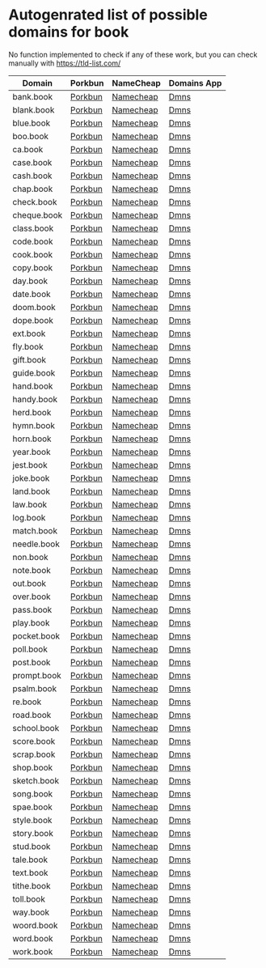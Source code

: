 # Autogenrated list of possible domains for book

No function implemented to check if any of these work, but you can check manually with https://tld-list.com/

| Domain | Porkbun | NameCheap | Domains App |
|---|---|---|---|
| bank.book | [Porkbun](https://porkbun.com/checkout/search?prb=e814663da1&tlds=&idnLanguage=&search=search&q=bank.book) | [Namecheap](https://www.namecheap.com/domains/registration/results/?domain=bank.book) | [Dmns](https://dmns.app/domains?q=bank.book) |
| blank.book | [Porkbun](https://porkbun.com/checkout/search?prb=e814663da1&tlds=&idnLanguage=&search=search&q=blank.book) | [Namecheap](https://www.namecheap.com/domains/registration/results/?domain=blank.book) | [Dmns](https://dmns.app/domains?q=blank.book) |
| blue.book | [Porkbun](https://porkbun.com/checkout/search?prb=e814663da1&tlds=&idnLanguage=&search=search&q=blue.book) | [Namecheap](https://www.namecheap.com/domains/registration/results/?domain=blue.book) | [Dmns](https://dmns.app/domains?q=blue.book) |
| boo.book | [Porkbun](https://porkbun.com/checkout/search?prb=e814663da1&tlds=&idnLanguage=&search=search&q=boo.book) | [Namecheap](https://www.namecheap.com/domains/registration/results/?domain=boo.book) | [Dmns](https://dmns.app/domains?q=boo.book) |
| ca.book | [Porkbun](https://porkbun.com/checkout/search?prb=e814663da1&tlds=&idnLanguage=&search=search&q=ca.book) | [Namecheap](https://www.namecheap.com/domains/registration/results/?domain=ca.book) | [Dmns](https://dmns.app/domains?q=ca.book) |
| case.book | [Porkbun](https://porkbun.com/checkout/search?prb=e814663da1&tlds=&idnLanguage=&search=search&q=case.book) | [Namecheap](https://www.namecheap.com/domains/registration/results/?domain=case.book) | [Dmns](https://dmns.app/domains?q=case.book) |
| cash.book | [Porkbun](https://porkbun.com/checkout/search?prb=e814663da1&tlds=&idnLanguage=&search=search&q=cash.book) | [Namecheap](https://www.namecheap.com/domains/registration/results/?domain=cash.book) | [Dmns](https://dmns.app/domains?q=cash.book) |
| chap.book | [Porkbun](https://porkbun.com/checkout/search?prb=e814663da1&tlds=&idnLanguage=&search=search&q=chap.book) | [Namecheap](https://www.namecheap.com/domains/registration/results/?domain=chap.book) | [Dmns](https://dmns.app/domains?q=chap.book) |
| check.book | [Porkbun](https://porkbun.com/checkout/search?prb=e814663da1&tlds=&idnLanguage=&search=search&q=check.book) | [Namecheap](https://www.namecheap.com/domains/registration/results/?domain=check.book) | [Dmns](https://dmns.app/domains?q=check.book) |
| cheque.book | [Porkbun](https://porkbun.com/checkout/search?prb=e814663da1&tlds=&idnLanguage=&search=search&q=cheque.book) | [Namecheap](https://www.namecheap.com/domains/registration/results/?domain=cheque.book) | [Dmns](https://dmns.app/domains?q=cheque.book) |
| class.book | [Porkbun](https://porkbun.com/checkout/search?prb=e814663da1&tlds=&idnLanguage=&search=search&q=class.book) | [Namecheap](https://www.namecheap.com/domains/registration/results/?domain=class.book) | [Dmns](https://dmns.app/domains?q=class.book) |
| code.book | [Porkbun](https://porkbun.com/checkout/search?prb=e814663da1&tlds=&idnLanguage=&search=search&q=code.book) | [Namecheap](https://www.namecheap.com/domains/registration/results/?domain=code.book) | [Dmns](https://dmns.app/domains?q=code.book) |
| cook.book | [Porkbun](https://porkbun.com/checkout/search?prb=e814663da1&tlds=&idnLanguage=&search=search&q=cook.book) | [Namecheap](https://www.namecheap.com/domains/registration/results/?domain=cook.book) | [Dmns](https://dmns.app/domains?q=cook.book) |
| copy.book | [Porkbun](https://porkbun.com/checkout/search?prb=e814663da1&tlds=&idnLanguage=&search=search&q=copy.book) | [Namecheap](https://www.namecheap.com/domains/registration/results/?domain=copy.book) | [Dmns](https://dmns.app/domains?q=copy.book) |
| day.book | [Porkbun](https://porkbun.com/checkout/search?prb=e814663da1&tlds=&idnLanguage=&search=search&q=day.book) | [Namecheap](https://www.namecheap.com/domains/registration/results/?domain=day.book) | [Dmns](https://dmns.app/domains?q=day.book) |
| date.book | [Porkbun](https://porkbun.com/checkout/search?prb=e814663da1&tlds=&idnLanguage=&search=search&q=date.book) | [Namecheap](https://www.namecheap.com/domains/registration/results/?domain=date.book) | [Dmns](https://dmns.app/domains?q=date.book) |
| doom.book | [Porkbun](https://porkbun.com/checkout/search?prb=e814663da1&tlds=&idnLanguage=&search=search&q=doom.book) | [Namecheap](https://www.namecheap.com/domains/registration/results/?domain=doom.book) | [Dmns](https://dmns.app/domains?q=doom.book) |
| dope.book | [Porkbun](https://porkbun.com/checkout/search?prb=e814663da1&tlds=&idnLanguage=&search=search&q=dope.book) | [Namecheap](https://www.namecheap.com/domains/registration/results/?domain=dope.book) | [Dmns](https://dmns.app/domains?q=dope.book) |
| ext.book | [Porkbun](https://porkbun.com/checkout/search?prb=e814663da1&tlds=&idnLanguage=&search=search&q=ext.book) | [Namecheap](https://www.namecheap.com/domains/registration/results/?domain=ext.book) | [Dmns](https://dmns.app/domains?q=ext.book) |
| fly.book | [Porkbun](https://porkbun.com/checkout/search?prb=e814663da1&tlds=&idnLanguage=&search=search&q=fly.book) | [Namecheap](https://www.namecheap.com/domains/registration/results/?domain=fly.book) | [Dmns](https://dmns.app/domains?q=fly.book) |
| gift.book | [Porkbun](https://porkbun.com/checkout/search?prb=e814663da1&tlds=&idnLanguage=&search=search&q=gift.book) | [Namecheap](https://www.namecheap.com/domains/registration/results/?domain=gift.book) | [Dmns](https://dmns.app/domains?q=gift.book) |
| guide.book | [Porkbun](https://porkbun.com/checkout/search?prb=e814663da1&tlds=&idnLanguage=&search=search&q=guide.book) | [Namecheap](https://www.namecheap.com/domains/registration/results/?domain=guide.book) | [Dmns](https://dmns.app/domains?q=guide.book) |
| hand.book | [Porkbun](https://porkbun.com/checkout/search?prb=e814663da1&tlds=&idnLanguage=&search=search&q=hand.book) | [Namecheap](https://www.namecheap.com/domains/registration/results/?domain=hand.book) | [Dmns](https://dmns.app/domains?q=hand.book) |
| handy.book | [Porkbun](https://porkbun.com/checkout/search?prb=e814663da1&tlds=&idnLanguage=&search=search&q=handy.book) | [Namecheap](https://www.namecheap.com/domains/registration/results/?domain=handy.book) | [Dmns](https://dmns.app/domains?q=handy.book) |
| herd.book | [Porkbun](https://porkbun.com/checkout/search?prb=e814663da1&tlds=&idnLanguage=&search=search&q=herd.book) | [Namecheap](https://www.namecheap.com/domains/registration/results/?domain=herd.book) | [Dmns](https://dmns.app/domains?q=herd.book) |
| hymn.book | [Porkbun](https://porkbun.com/checkout/search?prb=e814663da1&tlds=&idnLanguage=&search=search&q=hymn.book) | [Namecheap](https://www.namecheap.com/domains/registration/results/?domain=hymn.book) | [Dmns](https://dmns.app/domains?q=hymn.book) |
| horn.book | [Porkbun](https://porkbun.com/checkout/search?prb=e814663da1&tlds=&idnLanguage=&search=search&q=horn.book) | [Namecheap](https://www.namecheap.com/domains/registration/results/?domain=horn.book) | [Dmns](https://dmns.app/domains?q=horn.book) |
| year.book | [Porkbun](https://porkbun.com/checkout/search?prb=e814663da1&tlds=&idnLanguage=&search=search&q=year.book) | [Namecheap](https://www.namecheap.com/domains/registration/results/?domain=year.book) | [Dmns](https://dmns.app/domains?q=year.book) |
| jest.book | [Porkbun](https://porkbun.com/checkout/search?prb=e814663da1&tlds=&idnLanguage=&search=search&q=jest.book) | [Namecheap](https://www.namecheap.com/domains/registration/results/?domain=jest.book) | [Dmns](https://dmns.app/domains?q=jest.book) |
| joke.book | [Porkbun](https://porkbun.com/checkout/search?prb=e814663da1&tlds=&idnLanguage=&search=search&q=joke.book) | [Namecheap](https://www.namecheap.com/domains/registration/results/?domain=joke.book) | [Dmns](https://dmns.app/domains?q=joke.book) |
| land.book | [Porkbun](https://porkbun.com/checkout/search?prb=e814663da1&tlds=&idnLanguage=&search=search&q=land.book) | [Namecheap](https://www.namecheap.com/domains/registration/results/?domain=land.book) | [Dmns](https://dmns.app/domains?q=land.book) |
| law.book | [Porkbun](https://porkbun.com/checkout/search?prb=e814663da1&tlds=&idnLanguage=&search=search&q=law.book) | [Namecheap](https://www.namecheap.com/domains/registration/results/?domain=law.book) | [Dmns](https://dmns.app/domains?q=law.book) |
| log.book | [Porkbun](https://porkbun.com/checkout/search?prb=e814663da1&tlds=&idnLanguage=&search=search&q=log.book) | [Namecheap](https://www.namecheap.com/domains/registration/results/?domain=log.book) | [Dmns](https://dmns.app/domains?q=log.book) |
| match.book | [Porkbun](https://porkbun.com/checkout/search?prb=e814663da1&tlds=&idnLanguage=&search=search&q=match.book) | [Namecheap](https://www.namecheap.com/domains/registration/results/?domain=match.book) | [Dmns](https://dmns.app/domains?q=match.book) |
| needle.book | [Porkbun](https://porkbun.com/checkout/search?prb=e814663da1&tlds=&idnLanguage=&search=search&q=needle.book) | [Namecheap](https://www.namecheap.com/domains/registration/results/?domain=needle.book) | [Dmns](https://dmns.app/domains?q=needle.book) |
| non.book | [Porkbun](https://porkbun.com/checkout/search?prb=e814663da1&tlds=&idnLanguage=&search=search&q=non.book) | [Namecheap](https://www.namecheap.com/domains/registration/results/?domain=non.book) | [Dmns](https://dmns.app/domains?q=non.book) |
| note.book | [Porkbun](https://porkbun.com/checkout/search?prb=e814663da1&tlds=&idnLanguage=&search=search&q=note.book) | [Namecheap](https://www.namecheap.com/domains/registration/results/?domain=note.book) | [Dmns](https://dmns.app/domains?q=note.book) |
| out.book | [Porkbun](https://porkbun.com/checkout/search?prb=e814663da1&tlds=&idnLanguage=&search=search&q=out.book) | [Namecheap](https://www.namecheap.com/domains/registration/results/?domain=out.book) | [Dmns](https://dmns.app/domains?q=out.book) |
| over.book | [Porkbun](https://porkbun.com/checkout/search?prb=e814663da1&tlds=&idnLanguage=&search=search&q=over.book) | [Namecheap](https://www.namecheap.com/domains/registration/results/?domain=over.book) | [Dmns](https://dmns.app/domains?q=over.book) |
| pass.book | [Porkbun](https://porkbun.com/checkout/search?prb=e814663da1&tlds=&idnLanguage=&search=search&q=pass.book) | [Namecheap](https://www.namecheap.com/domains/registration/results/?domain=pass.book) | [Dmns](https://dmns.app/domains?q=pass.book) |
| play.book | [Porkbun](https://porkbun.com/checkout/search?prb=e814663da1&tlds=&idnLanguage=&search=search&q=play.book) | [Namecheap](https://www.namecheap.com/domains/registration/results/?domain=play.book) | [Dmns](https://dmns.app/domains?q=play.book) |
| pocket.book | [Porkbun](https://porkbun.com/checkout/search?prb=e814663da1&tlds=&idnLanguage=&search=search&q=pocket.book) | [Namecheap](https://www.namecheap.com/domains/registration/results/?domain=pocket.book) | [Dmns](https://dmns.app/domains?q=pocket.book) |
| poll.book | [Porkbun](https://porkbun.com/checkout/search?prb=e814663da1&tlds=&idnLanguage=&search=search&q=poll.book) | [Namecheap](https://www.namecheap.com/domains/registration/results/?domain=poll.book) | [Dmns](https://dmns.app/domains?q=poll.book) |
| post.book | [Porkbun](https://porkbun.com/checkout/search?prb=e814663da1&tlds=&idnLanguage=&search=search&q=post.book) | [Namecheap](https://www.namecheap.com/domains/registration/results/?domain=post.book) | [Dmns](https://dmns.app/domains?q=post.book) |
| prompt.book | [Porkbun](https://porkbun.com/checkout/search?prb=e814663da1&tlds=&idnLanguage=&search=search&q=prompt.book) | [Namecheap](https://www.namecheap.com/domains/registration/results/?domain=prompt.book) | [Dmns](https://dmns.app/domains?q=prompt.book) |
| psalm.book | [Porkbun](https://porkbun.com/checkout/search?prb=e814663da1&tlds=&idnLanguage=&search=search&q=psalm.book) | [Namecheap](https://www.namecheap.com/domains/registration/results/?domain=psalm.book) | [Dmns](https://dmns.app/domains?q=psalm.book) |
| re.book | [Porkbun](https://porkbun.com/checkout/search?prb=e814663da1&tlds=&idnLanguage=&search=search&q=re.book) | [Namecheap](https://www.namecheap.com/domains/registration/results/?domain=re.book) | [Dmns](https://dmns.app/domains?q=re.book) |
| road.book | [Porkbun](https://porkbun.com/checkout/search?prb=e814663da1&tlds=&idnLanguage=&search=search&q=road.book) | [Namecheap](https://www.namecheap.com/domains/registration/results/?domain=road.book) | [Dmns](https://dmns.app/domains?q=road.book) |
| school.book | [Porkbun](https://porkbun.com/checkout/search?prb=e814663da1&tlds=&idnLanguage=&search=search&q=school.book) | [Namecheap](https://www.namecheap.com/domains/registration/results/?domain=school.book) | [Dmns](https://dmns.app/domains?q=school.book) |
| score.book | [Porkbun](https://porkbun.com/checkout/search?prb=e814663da1&tlds=&idnLanguage=&search=search&q=score.book) | [Namecheap](https://www.namecheap.com/domains/registration/results/?domain=score.book) | [Dmns](https://dmns.app/domains?q=score.book) |
| scrap.book | [Porkbun](https://porkbun.com/checkout/search?prb=e814663da1&tlds=&idnLanguage=&search=search&q=scrap.book) | [Namecheap](https://www.namecheap.com/domains/registration/results/?domain=scrap.book) | [Dmns](https://dmns.app/domains?q=scrap.book) |
| shop.book | [Porkbun](https://porkbun.com/checkout/search?prb=e814663da1&tlds=&idnLanguage=&search=search&q=shop.book) | [Namecheap](https://www.namecheap.com/domains/registration/results/?domain=shop.book) | [Dmns](https://dmns.app/domains?q=shop.book) |
| sketch.book | [Porkbun](https://porkbun.com/checkout/search?prb=e814663da1&tlds=&idnLanguage=&search=search&q=sketch.book) | [Namecheap](https://www.namecheap.com/domains/registration/results/?domain=sketch.book) | [Dmns](https://dmns.app/domains?q=sketch.book) |
| song.book | [Porkbun](https://porkbun.com/checkout/search?prb=e814663da1&tlds=&idnLanguage=&search=search&q=song.book) | [Namecheap](https://www.namecheap.com/domains/registration/results/?domain=song.book) | [Dmns](https://dmns.app/domains?q=song.book) |
| spae.book | [Porkbun](https://porkbun.com/checkout/search?prb=e814663da1&tlds=&idnLanguage=&search=search&q=spae.book) | [Namecheap](https://www.namecheap.com/domains/registration/results/?domain=spae.book) | [Dmns](https://dmns.app/domains?q=spae.book) |
| style.book | [Porkbun](https://porkbun.com/checkout/search?prb=e814663da1&tlds=&idnLanguage=&search=search&q=style.book) | [Namecheap](https://www.namecheap.com/domains/registration/results/?domain=style.book) | [Dmns](https://dmns.app/domains?q=style.book) |
| story.book | [Porkbun](https://porkbun.com/checkout/search?prb=e814663da1&tlds=&idnLanguage=&search=search&q=story.book) | [Namecheap](https://www.namecheap.com/domains/registration/results/?domain=story.book) | [Dmns](https://dmns.app/domains?q=story.book) |
| stud.book | [Porkbun](https://porkbun.com/checkout/search?prb=e814663da1&tlds=&idnLanguage=&search=search&q=stud.book) | [Namecheap](https://www.namecheap.com/domains/registration/results/?domain=stud.book) | [Dmns](https://dmns.app/domains?q=stud.book) |
| tale.book | [Porkbun](https://porkbun.com/checkout/search?prb=e814663da1&tlds=&idnLanguage=&search=search&q=tale.book) | [Namecheap](https://www.namecheap.com/domains/registration/results/?domain=tale.book) | [Dmns](https://dmns.app/domains?q=tale.book) |
| text.book | [Porkbun](https://porkbun.com/checkout/search?prb=e814663da1&tlds=&idnLanguage=&search=search&q=text.book) | [Namecheap](https://www.namecheap.com/domains/registration/results/?domain=text.book) | [Dmns](https://dmns.app/domains?q=text.book) |
| tithe.book | [Porkbun](https://porkbun.com/checkout/search?prb=e814663da1&tlds=&idnLanguage=&search=search&q=tithe.book) | [Namecheap](https://www.namecheap.com/domains/registration/results/?domain=tithe.book) | [Dmns](https://dmns.app/domains?q=tithe.book) |
| toll.book | [Porkbun](https://porkbun.com/checkout/search?prb=e814663da1&tlds=&idnLanguage=&search=search&q=toll.book) | [Namecheap](https://www.namecheap.com/domains/registration/results/?domain=toll.book) | [Dmns](https://dmns.app/domains?q=toll.book) |
| way.book | [Porkbun](https://porkbun.com/checkout/search?prb=e814663da1&tlds=&idnLanguage=&search=search&q=way.book) | [Namecheap](https://www.namecheap.com/domains/registration/results/?domain=way.book) | [Dmns](https://dmns.app/domains?q=way.book) |
| woord.book | [Porkbun](https://porkbun.com/checkout/search?prb=e814663da1&tlds=&idnLanguage=&search=search&q=woord.book) | [Namecheap](https://www.namecheap.com/domains/registration/results/?domain=woord.book) | [Dmns](https://dmns.app/domains?q=woord.book) |
| word.book | [Porkbun](https://porkbun.com/checkout/search?prb=e814663da1&tlds=&idnLanguage=&search=search&q=word.book) | [Namecheap](https://www.namecheap.com/domains/registration/results/?domain=word.book) | [Dmns](https://dmns.app/domains?q=word.book) |
| work.book | [Porkbun](https://porkbun.com/checkout/search?prb=e814663da1&tlds=&idnLanguage=&search=search&q=work.book) | [Namecheap](https://www.namecheap.com/domains/registration/results/?domain=work.book) | [Dmns](https://dmns.app/domains?q=work.book) |
